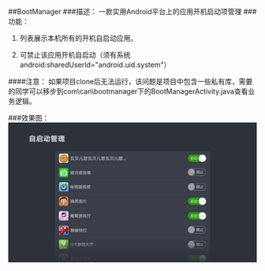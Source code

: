 ##BootManager
###描述：
一款实用Android平台上的应用开机启动项管理
###功能：
1. 列表展示本机所有的开机自启动应用。

2. 可禁止该应用开机自启动（须有系统android:sharedUserId="android.uid.system"）
 
####注意：
如果项目clone后无法运行，该问题是项目中包含一些私有库，需要的同学可以移步到com\can\bootmanager下的BootManagerActivity.java查看业务逻辑。

###效果图：
![BootManager](https://github.com/hekangcode/BootManager/blob/master/bootmanager/src/main/res/drawable/bootmanager.png)

